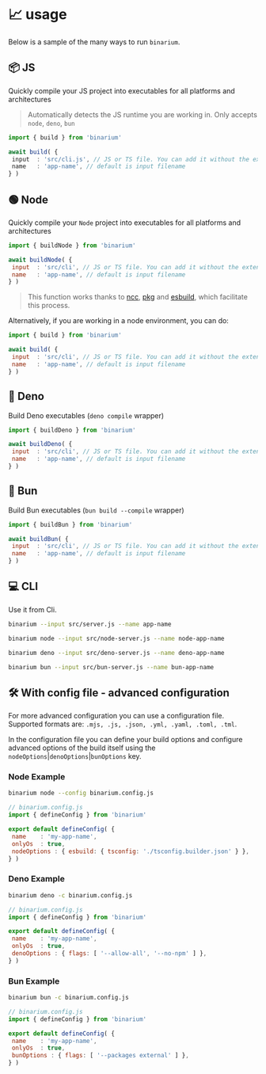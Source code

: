 # 📈 usage

Below is a sample of the many ways to run `binarium`.

## 📦 JS

Quickly compile your JS project into executables for all platforms and architectures

> Automatically detects the JS runtime you are working in. Only accepts `node`, `deno`, `bun`

```ts twoslash
import { build } from 'binarium'

await build( {
 input  : 'src/cli.js', // JS or TS file. You can add it without the extension
 name   : 'app-name', // default is input filename
} )
```

## 🟢 Node

Quickly compile your `Node` project into executables for all platforms and architectures

```js twoslash
import { buildNode } from 'binarium'

await buildNode( {
 input  : 'src/cli', // JS or TS file. You can add it without the extension
 name   : 'app-name', // default is input filename
} )
```

> This function works thanks to [ncc](https://github.com/vercel/ncc), [pkg](https://github.com/yao-pkg/pkg) and [esbuild](https://esbuild.github.io), which facilitate this process.

Alternatively, if you are working in a node environment, you can do:

```js twoslash
import { build } from 'binarium'

await build( {
 input  : 'src/cli', // JS or TS file. You can add it without the extension
 name   : 'app-name', // default is input filename
} )
```

## 🦕 Deno

Build Deno executables (`deno compile` wrapper)

```js twoslash
import { buildDeno } from 'binarium'

await buildDeno( {
 input  : 'src/cli', // JS or TS file. You can add it without the extension
 name   : 'app-name', // default is input filename
} )
```

## 🍞 Bun

Build Bun executables (`bun build --compile` wrapper)

```js twoslash
import { buildBun } from 'binarium'

await buildBun( {
 input  : 'src/cli', // JS or TS file. You can add it without the extension
 name   : 'app-name', // default is input filename
} )
```

## 💻 CLI

Use it from Cli.

```bash
binarium --input src/server.js --name app-name
```

```bash
binarium node --input src/node-server.js --name node-app-name
```

```bash
binarium deno --input src/deno-server.js --name deno-app-name
```

```bash
binarium bun --input src/bun-server.js --name bun-app-name
```

## 🛠️ With config file - advanced configuration

For more advanced configuration you can use a configuration file.
Supported formats are: `.mjs, .js, .json, .yml, .yaml, .toml, .tml`.

In the configuration file you can define your build options and configure advanced options of the build itself using the `nodeOptions`|`denoOptions`|`bunOptions` key.

### Node Example

```bash
binarium node --config binarium.config.js
```

```js twoslash
// binarium.config.js
import { defineConfig } from 'binarium'

export default defineConfig( {
 name    : 'my-app-name',
 onlyOs  : true,
 nodeOptions : { esbuild: { tsconfig: './tsconfig.builder.json' } },
} )

```

### Deno Example

```bash
binarium deno -c binarium.config.js
```

```js twoslash
// binarium.config.js
import { defineConfig } from 'binarium'

export default defineConfig( {
 name    : 'my-app-name',
 onlyOs  : true,
 denoOptions : { flags: [ '--allow-all', '--no-npm' ] },
} )

```

### Bun Example

```bash
binarium bun -c binarium.config.js
```

```js twoslash
// binarium.config.js
import { defineConfig } from 'binarium'

export default defineConfig( {
 name    : 'my-app-name',
 onlyOs  : true,
 bunOptions : { flags: [ '--packages external' ] },
} )

```
